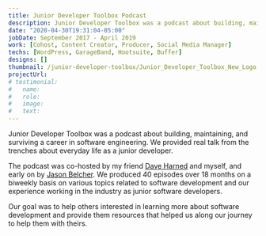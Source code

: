```yaml
---
title: Junior Developer Toolbox Podcast
description: Junior Developer Toolbox was a podcast about building, maintaining, and surviving a career in software engineering. We provided real talk from the trenches about everyday life as a junior developer.
date: "2020-04-30T19:31:04-05:00"
jobDate: September 2017 - April 2019
work: [Cohost, Content Creator, Producer, Social Media Manager]
techs: [WordPress, GarageBand, Hootsuite, Buffer]
designs: []
thumbnail: /junior-developer-toolbox/Junior_Developer_Toolbox_New_Logo.png
projectUrl: 
# testimonial:
#   name: 
#   role: 
#   image: 
#   text: 
---
```


Junior Developer Toolbox was a podcast about building, maintaining, and surviving a career in software engineering. We provided real talk from the trenches about everyday life as a junior developer.

The podcast was co-hosted by my friend <a href="https://www.linkedin.com/in/daveharned/" target="_blank">Dave Harned</a> and myself, and early on by <a href="https://www.linkedin.com/in/jason-belcher-023798bb/" target="_blank">Jason Belcher</a>. We produced 40 episodes over 18 months on a biweekly basis on various topics related to software development and our experience working in the industry as junior software developers.

Our goal was to help others interested in learning more about software development and provide them resources that helped us along our journey to help them with theirs.

